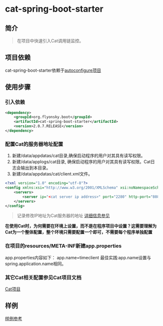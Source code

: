 # cat-spring-boot-starter

## 简介
> 在项目中快速引入Cat调用链监控。

## 项目依赖
cat-spring-boot-starter依赖于[autoconfigure项目](https://github.com/flyonskycn/autoconfigure)

## 使用步骤
### 引入依赖
```xml
<dependency>
    <groupId>org.flyonsky.boot</groupId>
    <artifactId>cat-spring-boot-starter</artifactId>
    <version>2.0.7.RELEASE</version>
</dependency>
```
### 配置Cat的服务器地址配置
1. 新建/data/appdatas/cat目录,确保启动程序的用户对其具有读写权限。
2. 新建/data/applogs/cat目录,  确保启动程序的用户对其具有读写权限。Cat日志会输出到本目录。
3. 新建/data/appdatas/cat/client.xml文件。
```xml
<?xml version="1.0" encoding="utf-8"?>
<config xmlns:xsi="http://www.w3.org/2001/XMLSchema" xsi:noNamespaceSchemaLocation="config.xsd">
    <servers>
        <server ip="<cat server ip address>" port="2280" http-port="8080" />
    </servers>
</config>
```
> 记录修改IP地址为Cat服务器的地址
[详细信息参见](https://github.com/dianping/cat/blob/master/lib/_/preparations.md)

**在使用Cat时，为何需要在环境上设置，而不是在程序项目中设置？这需要理解为Cat为一个整体配置，整个环境只需要配置一个即可，不需要每个程序单独配置**
### 在项目的resources/META-INF新建app.properties
app.properties内容如下：
app.name=timeclient
最佳实践:app.name设置与spring.application.name相同。

### 其它Cat相关配置参见Cat项目文档
[Cat项目](https://github.com/dianping/cat)

## 样例
[样例参考](https://github.com/flyonskycn/micro-service-study/tree/master/timeclient)

